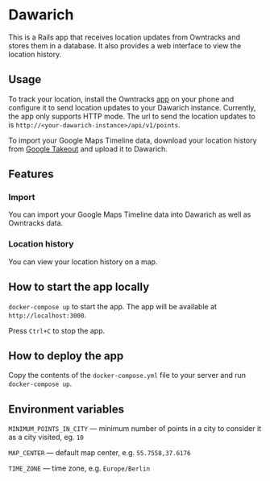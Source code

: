 # Dawarich

This is a Rails app that receives location updates from Owntracks and stores them in a database. It also provides a web interface to view the location history.

## Usage

To track your location, install the Owntracks [app](https://owntracks.org/booklet/guide/apps/) on your phone and configure it to send location updates to your Dawarich instance. Currently, the app only supports HTTP mode. The url to send the location updates to is `http://<your-dawarich-instance>/api/v1/points`.

To import your Google Maps Timeline data, download your location history from [Google Takeout](https://takeout.google.com/) and upload it to Dawarich.

## Features

### Import

You can import your Google Maps Timeline data into Dawarich as well as Owntracks data.

### Location history

You can view your location history on a map.

## How to start the app locally

`docker-compose up` to start the app. The app will be available at `http://localhost:3000`.

Press `Ctrl+C` to stop the app.

## How to deploy the app

Copy the contents of the `docker-compose.yml` file to your server and run `docker-compose up`.

## Environment variables

`MINIMUM_POINTS_IN_CITY` — minimum number of points in a city to consider it as a city visited, eg. `10`

`MAP_CENTER` — default map center, e.g. `55.7558,37.6176`

`TIME_ZONE` — time zone, e.g. `Europe/Berlin`
